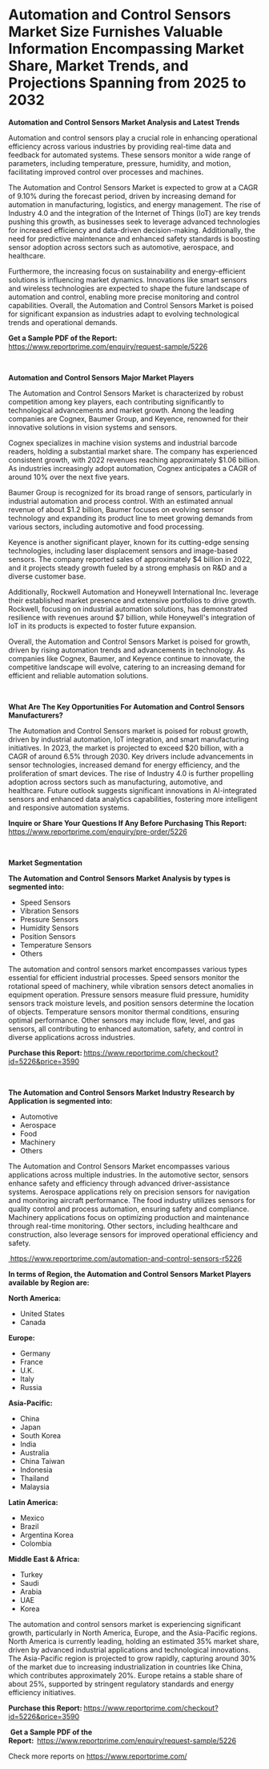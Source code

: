 <p><h1>Automation and Control Sensors Market Size Furnishes Valuable Information Encompassing Market Share, Market Trends, and Projections Spanning from 2025 to 2032</h1></p><p><strong>Automation and Control Sensors Market Analysis and Latest Trends</strong></p>
<p><p>Automation and control sensors play a crucial role in enhancing operational efficiency across various industries by providing real-time data and feedback for automated systems. These sensors monitor a wide range of parameters, including temperature, pressure, humidity, and motion, facilitating improved control over processes and machines.</p><p>The Automation and Control Sensors Market is expected to grow at a CAGR of 9.10% during the forecast period, driven by increasing demand for automation in manufacturing, logistics, and energy management. The rise of Industry 4.0 and the integration of the Internet of Things (IoT) are key trends pushing this growth, as businesses seek to leverage advanced technologies for increased efficiency and data-driven decision-making. Additionally, the need for predictive maintenance and enhanced safety standards is boosting sensor adoption across sectors such as automotive, aerospace, and healthcare.</p><p>Furthermore, the increasing focus on sustainability and energy-efficient solutions is influencing market dynamics. Innovations like smart sensors and wireless technologies are expected to shape the future landscape of automation and control, enabling more precise monitoring and control capabilities. Overall, the Automation and Control Sensors Market is poised for significant expansion as industries adapt to evolving technological trends and operational demands.</p></p>
<p><strong>Get a Sample PDF of the Report:&nbsp;</strong> <a href="https://www.reportprime.com/enquiry/request-sample/5226?utm_campaign=3201&utm_medium=2&utm_source=Github&utm_content=ia&utm_term=19032025&utm_id=automation-and-control-sensors">https://www.reportprime.com/enquiry/request-sample/5226</a></p>
<p>&nbsp;</p>
<p><strong>Automation and Control Sensors Major Market Players</strong></p>
<p><p>The Automation and Control Sensors Market is characterized by robust competition among key players, each contributing significantly to technological advancements and market growth. Among the leading companies are Cognex, Baumer Group, and Keyence, renowned for their innovative solutions in vision systems and sensors.</p><p>Cognex specializes in machine vision systems and industrial barcode readers, holding a substantial market share. The company has experienced consistent growth, with 2022 revenues reaching approximately $1.06 billion. As industries increasingly adopt automation, Cognex anticipates a CAGR of around 10% over the next five years.</p><p>Baumer Group is recognized for its broad range of sensors, particularly in industrial automation and process control. With an estimated annual revenue of about $1.2 billion, Baumer focuses on evolving sensor technology and expanding its product line to meet growing demands from various sectors, including automotive and food processing.</p><p>Keyence is another significant player, known for its cutting-edge sensing technologies, including laser displacement sensors and image-based sensors. The company reported sales of approximately $4 billion in 2022, and it projects steady growth fueled by a strong emphasis on R&D and a diverse customer base.</p><p>Additionally, Rockwell Automation and Honeywell International Inc. leverage their established market presence and extensive portfolios to drive growth. Rockwell, focusing on industrial automation solutions, has demonstrated resilience with revenues around $7 billion, while Honeywell's integration of IoT in its products is expected to foster future expansion.</p><p>Overall, the Automation and Control Sensors Market is poised for growth, driven by rising automation trends and advancements in technology. As companies like Cognex, Baumer, and Keyence continue to innovate, the competitive landscape will evolve, catering to an increasing demand for efficient and reliable automation solutions.</p></p>
<p>&nbsp;</p>
<p><strong>What Are The Key Opportunities For Automation and Control Sensors Manufacturers?</strong></p>
<p><p>The Automation and Control Sensors market is poised for robust growth, driven by industrial automation, IoT integration, and smart manufacturing initiatives. In 2023, the market is projected to exceed $20 billion, with a CAGR of around 6.5% through 2030. Key drivers include advancements in sensor technologies, increased demand for energy efficiency, and the proliferation of smart devices. The rise of Industry 4.0 is further propelling adoption across sectors such as manufacturing, automotive, and healthcare. Future outlook suggests significant innovations in AI-integrated sensors and enhanced data analytics capabilities, fostering more intelligent and responsive automation systems.</p></p>
<p><strong>Inquire or Share Your Questions If Any Before Purchasing This Report:</strong> <a href="https://www.reportprime.com/enquiry/pre-order/5226?utm_campaign=3201&utm_medium=2&utm_source=Github&utm_content=ia&utm_term=19032025&utm_id=automation-and-control-sensors">https://www.reportprime.com/enquiry/pre-order/5226</a></p>
<p>&nbsp;</p>
<p><strong>Market Segmentation</strong></p>
<p><strong>The Automation and Control Sensors Market Analysis by types is segmented into:</strong></p>
<p><ul><li>Speed Sensors</li><li>Vibration Sensors</li><li>Pressure Sensors</li><li>Humidity Sensors</li><li>Position Sensors</li><li>Temperature Sensors</li><li>Others</li></ul></p>
<p><p>The automation and control sensors market encompasses various types essential for efficient industrial processes. Speed sensors monitor the rotational speed of machinery, while vibration sensors detect anomalies in equipment operation. Pressure sensors measure fluid pressure, humidity sensors track moisture levels, and position sensors determine the location of objects. Temperature sensors monitor thermal conditions, ensuring optimal performance. Other sensors may include flow, level, and gas sensors, all contributing to enhanced automation, safety, and control in diverse applications across industries.</p></p>
<p><strong>Purchase this Report:&nbsp;</strong><a href="https://www.reportprime.com/checkout?id=5226&price=3590&utm_campaign=3201&utm_medium=2&utm_source=Github&utm_content=ia&utm_term=19032025&utm_id=automation-and-control-sensors">https://www.reportprime.com/checkout?id=5226&price=3590</a></p>
<p>&nbsp;</p>
<p><strong>The Automation and Control Sensors Market Industry Research by Application is segmented into:</strong></p>
<p><ul><li>Automotive</li><li>Aerospace</li><li>Food</li><li>Machinery</li><li>Others</li></ul></p>
<p><p>The Automation and Control Sensors Market encompasses various applications across multiple industries. In the automotive sector, sensors enhance safety and efficiency through advanced driver-assistance systems. Aerospace applications rely on precision sensors for navigation and monitoring aircraft performance. The food industry utilizes sensors for quality control and process automation, ensuring safety and compliance. Machinery applications focus on optimizing production and maintenance through real-time monitoring. Other sectors, including healthcare and construction, also leverage sensors for improved operational efficiency and safety.</p></p>
<p><a href="https://www.reportprime.com/automation-and-control-sensors-r5226?utm_campaign=3201&utm_medium=2&utm_source=Github&utm_content=ia&utm_term=19032025&utm_id=automation-and-control-sensors">&nbsp;https://www.reportprime.com/automation-and-control-sensors-r5226</a></p>
<p><strong>In terms of Region, the Automation and Control Sensors Market Players available by Region are:</strong></p>
<p>
    <p> <strong> North America: </strong>
        <ul>
            <li>United States</li>
            <li>Canada</li>
        </ul>
        </p> 
    <p> <strong> Europe: </strong>
        <ul>
            <li>Germany</li>
            <li>France</li>
            <li>U.K.</li>
            <li>Italy</li>
            <li>Russia</li>
        </ul>
        </p> 
    <p> <strong> Asia-Pacific: </strong>
        <ul>
            <li>China</li>
            <li>Japan</li>
            <li>South Korea</li>
            <li>India</li>
            <li>Australia</li>
            <li>China Taiwan</li>
            <li>Indonesia</li>
            <li>Thailand</li>
            <li>Malaysia</li>
        </ul>
        </p> 
    <p> <strong> Latin America: </strong>
        <ul>
            <li>Mexico</li>
            <li>Brazil</li>
            <li>Argentina Korea</li>
            <li>Colombia</li>
        </ul>
        </p> 
    <p> <strong> Middle East & Africa: </strong>
        <ul>
            <li>Turkey</li>
            <li>Saudi</li>
            <li>Arabia</li>
            <li>UAE</li>
            <li>Korea</li>
        </ul>
    </p>
    </p>
<p><p>The automation and control sensors market is experiencing significant growth, particularly in North America, Europe, and the Asia-Pacific regions. North America is currently leading, holding an estimated 35% market share, driven by advanced industrial applications and technological innovations. The Asia-Pacific region is projected to grow rapidly, capturing around 30% of the market due to increasing industrialization in countries like China, which contributes approximately 20%. Europe retains a stable share of about 25%, supported by stringent regulatory standards and energy efficiency initiatives.</p></p>
<p><strong>Purchase this Report: </strong><a href="https://www.reportprime.com/checkout?id=5226&price=3590&utm_campaign=3201&utm_medium=2&utm_source=Github&utm_content=ia&utm_term=19032025&utm_id=automation-and-control-sensors">https://www.reportprime.com/checkout?id=5226&price=3590</a></p>
<p>&nbsp;<strong>Get a Sample PDF of the Report:&nbsp;&nbsp;</strong><a href="https://www.reportprime.com/enquiry/request-sample/5226?utm_campaign=3201&utm_medium=2&utm_source=Github&utm_content=ia&utm_term=19032025&utm_id=automation-and-control-sensors">https://www.reportprime.com/enquiry/request-sample/5226</a></p>
<p><strong></strong></p>
<p>Check more reports on <a href="https://www.reportprime.com/?utm_campaign=3201&utm_medium=2&utm_source=Github&utm_content=ia&utm_term=19032025&utm_id=automation-and-control-sensors">https://www.reportprime.com/</a></p>